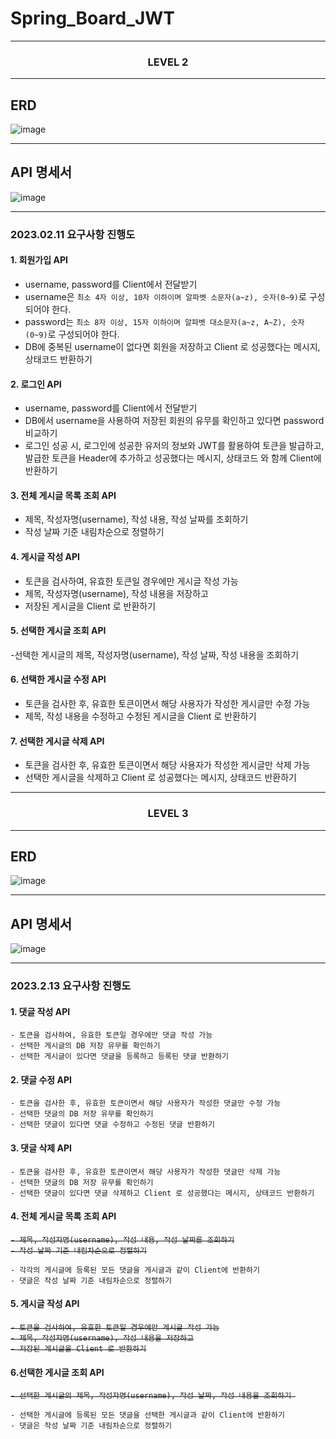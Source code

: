 # Spring_Board_JWT

<div align="center">

----

### LEVEL 2

</div>

----

## ERD

![image](https://user-images.githubusercontent.com/76714304/218249012-2863d597-00e0-482c-ba5a-78dc13e19cb8.png)

-----

## API 명세서

![image](https://user-images.githubusercontent.com/76714304/218251264-a471729a-f1ed-4872-b827-f40ad32bbd17.png)

-----

### 2023.02.11 요구사항 진행도

#### 1. 회원가입 API
- username, password를 Client에서 전달받기
- username은  `최소 4자 이상, 10자 이하이며 알파벳 소문자(a~z), 숫자(0~9)`로 구성되어야 한다.
- password는  `최소 8자 이상, 15자 이하이며 알파벳 대소문자(a~z, A~Z), 숫자(0~9)`로 구성되어야 한다.
- DB에 중복된 username이 없다면 회원을 저장하고 Client 로 성공했다는 메시지, 상태코드 반환하기

#### 2. 로그인 API
- username, password를 Client에서 전달받기
- DB에서 username을 사용하여 저장된 회원의 유무를 확인하고 있다면 password 비교하기
- 로그인 성공 시, 로그인에 성공한 유저의 정보와 JWT를 활용하여 토큰을 발급하고, 
발급한 토큰을 Header에 추가하고 성공했다는 메시지, 상태코드 와 함께 Client에 반환하기

#### 3. 전체 게시글 목록 조회 API
- 제목, 작성자명(username), 작성 내용, 작성 날짜를 조회하기
- 작성 날짜 기준 내림차순으로 정렬하기

#### 4. 게시글 작성 API
- 토큰을 검사하여, 유효한 토큰일 경우에만 게시글 작성 가능
- 제목, 작성자명(username), 작성 내용을 저장하고
- 저장된 게시글을 Client 로 반환하기

#### 5. 선택한 게시글 조회 API
-선택한 게시글의 제목, 작성자명(username), 작성 날짜, 작성 내용을 조회하기 

#### 6. 선택한 게시글 수정 API
- 토큰을 검사한 후, 유효한 토큰이면서 해당 사용자가 작성한 게시글만 수정 가능
- 제목, 작성 내용을 수정하고 수정된 게시글을 Client 로 반환하기

#### 7. 선택한 게시글 삭제 API
- 토큰을 검사한 후, 유효한 토큰이면서 해당 사용자가 작성한 게시글만 삭제 가능
- 선택한 게시글을 삭제하고 Client 로 성공했다는 메시지, 상태코드 반환하기

-----

<div align="center">

### LEVEL 3

</div>

------

## ERD

![image](https://user-images.githubusercontent.com/76714304/218366473-4367b95f-ea89-4b52-aef5-9094e2d6a3c1.png)

-----

## API 명세서

![image](https://user-images.githubusercontent.com/76714304/218369093-53d91275-9c3e-4f6a-90d1-adbcd132265c.png)

------

### 2023.2.13 요구사항 진행도

#### 1. 댓글 작성 API
    - 토큰을 검사하여, 유효한 토큰일 경우에만 댓글 작성 가능
    - 선택한 게시글의 DB 저장 유무를 확인하기
    - 선택한 게시글이 있다면 댓글을 등록하고 등록된 댓글 반환하기
    
#### 2. 댓글 수정 API
    - 토큰을 검사한 후, 유효한 토큰이면서 해당 사용자가 작성한 댓글만 수정 가능
    - 선택한 댓글의 DB 저장 유무를 확인하기
    - 선택한 댓글이 있다면 댓글 수정하고 수정된 댓글 반환하기

#### 3. 댓글 삭제 API
    - 토큰을 검사한 후, 유효한 토큰이면서 해당 사용자가 작성한 댓글만 삭제 가능
    - 선택한 댓글의 DB 저장 유무를 확인하기
    - 선택한 댓글이 있다면 댓글 삭제하고 Client 로 성공했다는 메시지, 상태코드 반환하기

#### 4. 전체 게시글 목록 조회 API
<del>

    - 제목, 작성자명(username), 작성 내용, 작성 날짜를 조회하기
    - 작성 날짜 기준 내림차순으로 정렬하기
    
</del>

    - 각각의 게시글에 등록된 모든 댓글을 게시글과 같이 Client에 반환하기
    - 댓글은 작성 날짜 기준 내림차순으로 정렬하기

#### 5. 게시글 작성 API
<del>

    - 토큰을 검사하여, 유효한 토큰일 경우에만 게시글 작성 가능
    - 제목, 작성자명(username), 작성 내용을 저장하고
    - 저장된 게시글을 Client 로 반환하기

</del>

#### 6.선택한 게시글 조회 API
<del>

    - 선택한 게시글의 제목, 작성자명(username), 작성 날짜, 작성 내용을 조회하기 
    
</del>

    - 선택한 게시글에 등록된 모든 댓글을 선택한 게시글과 같이 Client에 반환하기
    - 댓글은 작성 날짜 기준 내림차순으로 정렬하기

